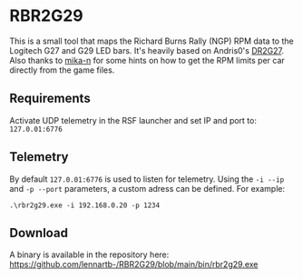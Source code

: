 # RBR2G29

This is a small tool that maps the Richard Burns Rally (NGP) RPM data to the Logitech G27 and G29 LED bars. It's heavily based on Andris0's [DR2G27](https://github.com/Andris0/DR2G27). Also thanks to [mika-n](https://github.com/mika-n) for some hints on how to get the RPM limits per car directly from the game files.

## Requirements

Activate UDP telemetry in the RSF launcher and set IP and port to: `127.0.01:6776`

## Telemetry

By default `127.0.01:6776` is used to listen for telemetry. Using the `-i --ip` and `-p --port` parameters, a custom adress can be defined. For example:

```
.\rbr2g29.exe -i 192.168.0.20 -p 1234
```

## Download

A binary is available in the repository here: https://github.com/lennartb-/RBR2G29/blob/main/bin/rbr2g29.exe
